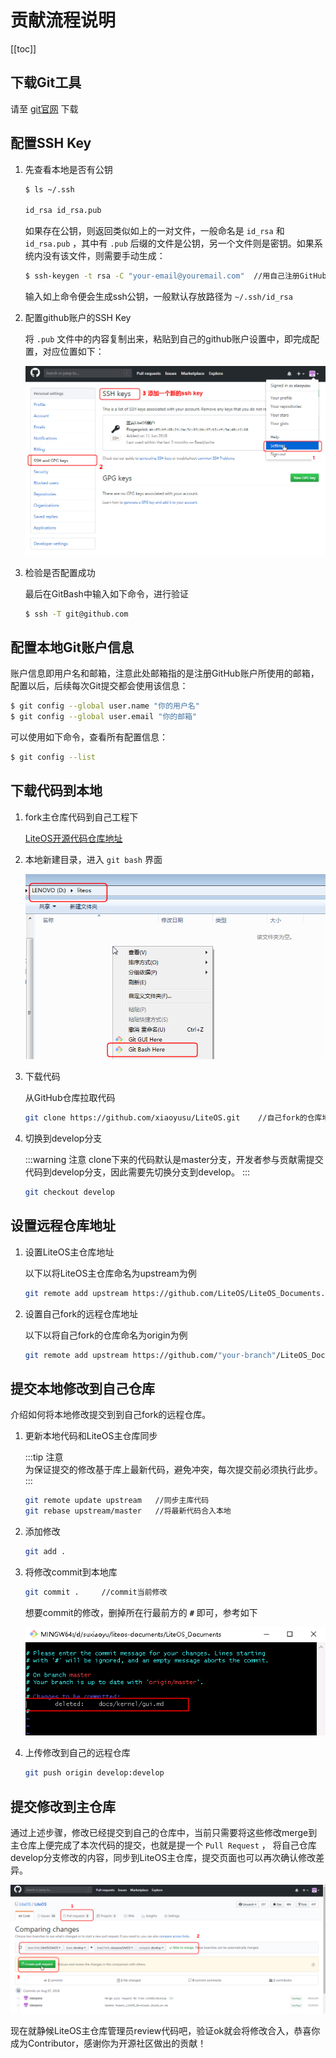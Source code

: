# 贡献流程说明

[[toc]]  

## 下载Git工具  

请至 [git官网](https://git-scm.com/download) 下载   

## 配置SSH Key  

1. 先查看本地是否有公钥  
    ```bash  
    $ ls ~/.ssh

    id_rsa id_rsa.pub
    ```  

    如果存在公钥，则返回类似如上的一对文件，一般命名是 `id_rsa` 和 `id_rsa.pub` ，其中有 `.pub` 后缀的文件是公钥，另一个文件则是密钥。如果系统内没有该文件，则需要手动生成：  

    ```bash  
    $ ssh-keygen -t rsa -C "your-email@youremail.com"  //用自己注册GitHub账户的邮箱
    ```  

    输入如上命令便会生成ssh公钥，一般默认存放路径为 `~/.ssh/id_rsa` 

2. 配置github账户的SSH Key    
    
    将 `.pub` 文件中的内容复制出来，粘贴到自己的github账户设置中，即完成配置，对应位置如下：  

    ![](./pic/contribute-sshkey.png)  

3. 检验是否配置成功  

    最后在GitBash中输入如下命令，进行验证  

    ```bash   
    $ ssh -T git@github.com
    ```
 
## 配置本地Git账户信息  

 账户信息即用户名和邮箱，注意此处邮箱指的是注册GitHub账户所使用的邮箱，配置以后，后续每次Git提交都会使用该信息：  

 ```bash 
 $ git config --global user.name "你的用户名"   
 $ git config --global user.email "你的邮箱"
 ```  

 可以使用如下命令，查看所有配置信息：

 ```bash   
 $ git config --list
 ```  

## 下载代码到本地

1. fork主仓库代码到自己工程下  
    
    [LiteOS开源代码仓库地址](https://github.com/LiteOS/LiteOS)  

2. 本地新建目录，进入 `git bash` 界面  

    ![](./pic/contribute-bash.png)  

3. 下载代码  

    从GitHub仓库拉取代码

    ```bash   
    git clone https://github.com/xiaoyusu/LiteOS.git    //自己fork的仓库地址   
    ```  

4. 切换到develop分支  

    :::warning 注意
    clone下来的代码默认是master分支，开发者参与贡献需提交代码到develop分支，因此需要先切换分支到develop。
    :::  

    ```bash  
    git checkout develop
    ```  

## 设置远程仓库地址

1. 设置LiteOS主仓库地址  

    以下以将LiteOS主仓库命名为upstream为例  

    ```bash   
    git remote add upstream https://github.com/LiteOS/LiteOS_Documents.git  
    ```  

2. 设置自己fork的远程仓库地址

    以下以将自己fork的仓库命名为origin为例

    ```bash  
    git remote add upstream https://github.com/"your-branch"/LiteOS_Documents.git  //your-branch为自己的工程名
    ```  

## 提交本地修改到自己仓库  

介绍如何将本地修改提交到到自己fork的远程仓库。

1. 更新本地代码和LiteOS主仓库同步  

    :::tip 注意  
    为保证提交的修改基于库上最新代码，避免冲突，每次提交前必须执行此步。  
    :::  

    ```bash  
    git remote update upstream   //同步主库代码
    git rebase upstream/master   //将最新代码合入本地
    ```  

2. 添加修改  

    ```bash  
    git add .  
    ```  
3. 将修改commit到本地库  

    ```bash  
    git commit .     //commit当前修改
    ```  

    想要commit的修改，删掉所在行最前方的 **`#`** 即可，参考如下  

    ![](./pic/contribute-commit.png)  

4. 上传修改到自己的远程仓库  

    ```bash  
    git push origin develop:develop  
    ```  

## 提交修改到主仓库  

通过上述步骤，修改已经提交到自己的仓库中，当前只需要将这些修改merge到主仓库上便完成了本次代码的提交，也就是提一个 `Pull Request` ， 将自己仓库develop分支修改的内容，同步到LiteOS主仓库，提交页面也可以再次确认修改差异。  

![](./pic/contribute-merge.png)  

现在就静候LiteOS主仓库管理员review代码吧，验证ok就会将修改合入，恭喜你成为Contributor，感谢你为开源社区做出的贡献！  

